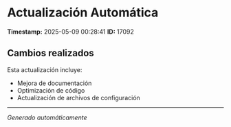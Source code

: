 # Actualización Automática

**Timestamp:** 2025-05-09 00:28:41
**ID:** 17092

## Cambios realizados

Esta actualización incluye:
- Mejora de documentación
- Optimización de código
- Actualización de archivos de configuración

---
*Generado automáticamente*
